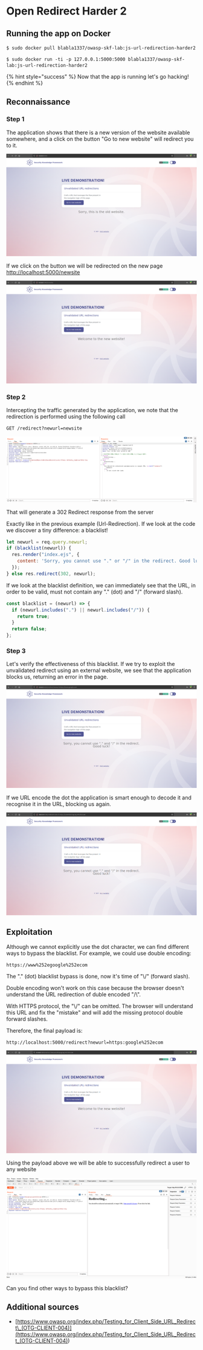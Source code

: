 # Open Redirect Harder 2

## Running the app on Docker

```
$ sudo docker pull blabla1337/owasp-skf-lab:js-url-redirection-harder2
```

```
$ sudo docker run -ti -p 127.0.0.1:5000:5000 blabla1337/owasp-skf-lab:js-url-redirection-harder2
```

{% hint style="success" %}
Now that the app is running let's go hacking!
{% endhint %}

## Reconnaissance

### Step 1

The application shows that there is a new version of the website available somewhere, and a click on the button "Go to new website" will redirect you to it.

![](../../.gitbook/assets/python/Url-Redirection/1.png)

If we click on the button we will be redirected on the new page [http://localhost:5000/newsite](http://localhost:5000/newsite)

![](../../.gitbook/assets/python/Url-Redirection/2.png)

### Step 2

Intercepting the traffic generated by the application, we note that the redirection is performed using the following call

```
GET /redirect?newurl=newsite
```

![](../../.gitbook/assets/python/Url-Redirection/3.png)

That will generate a 302 Redirect response from the server

Exactly like in the previous example (Url-Redirection). If we look at the code we discover a tiny difference: a blacklist!

```javascript
let newurl = req.query.newurl;
if (blacklist(newurl)) {
  res.render("index.ejs", {
    content: 'Sorry, you cannot use "." or "/" in the redirect. Good luck!',
  });
} else res.redirect(302, newurl);
```

If we look at the blacklist definition, we can immediately see that the URL, in order to be valid, must not contain any "." \(dot\) and "/\" (forward slash).

```javascript
const blacklist = (newurl) => {
  if (newurl.includes(".") || newurl.includes("/")) {
    return true;
  }
  return false;
};
```

### Step 3

Let's verify the effectiveness of this blacklist. If we try to exploit the unvalidated redirect using an external website, we see that the application blocks us, returning an error in the page.

![](../../.gitbook/assets/python/Url-Redirection-Harder-2/1.png)

If we URL encode the dot the application is smart enough to decode it and recognise it in the URL, blocking us again.

![](../../.gitbook/assets/python/Url-Redirection-Harder-2/2.png)

## Exploitation

Although we cannot explicitly use the dot character, we can find different ways to bypass the blacklist. For example, we could use double encoding:

```
https://www%252egoogle%252ecom
```

The "." (dot) blacklist bypass is done, now it's time of "\\/" (forward slash).

Double encoding won't work on this case because the browser doesn't understand the URL redirection of duble encoded "/\\".

With HTTPS protocol, the "\\/" can be omitted. The browser will understand this URL and fix the "mistake" and will add the missing protocol double forward slashes.

Therefore, the final payload is:

```
http://localhost:5000/redirect?newurl=https:google%252ecom
```

![](../../.gitbook/assets/python/Url-Redirection-Harder-2/3.png)

Using the payload above we will be able to successfully redirect a user to any website

![](../../.gitbook/assets/python/Url-Redirection-Harder-2/4.png)

Can you find other ways to bypass this blacklist?

## Additional sources

- [https://www.owasp.org/index.php/Testing_for_Client_Side_URL_Redirect\_(OTG-CLIENT-004)](<https://www.owasp.org/index.php/Testing_for_Client_Side_URL_Redirect_(OTG-CLIENT-004)>)
